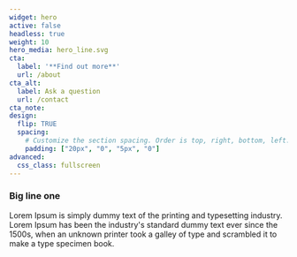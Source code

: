 ```yaml
---
widget: hero
active: false
headless: true
weight: 10
hero_media: hero_line.svg
cta:
  label: '**Find out more**'
  url: /about
cta_alt:
  label: Ask a question
  url: /contact
cta_note:
design:
  flip: TRUE
  spacing:
    # Customize the section spacing. Order is top, right, bottom, left.
    padding: ["20px", "0", "5px", "0"]
advanced:
  css_class: fullscreen
---
```


### Big line one

Lorem Ipsum is simply dummy text of the printing and typesetting industry. Lorem Ipsum has been the industry's standard dummy text ever since the 1500s, when an unknown printer took a galley of type and scrambled it to make a type specimen book.


